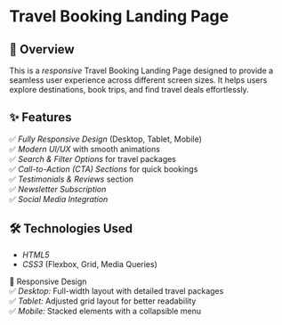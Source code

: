 # Travel Booking Landing Page  

## 📌 Overview  
This is a *responsive* Travel Booking Landing Page designed to provide a seamless user experience across different screen sizes. It helps users explore destinations, book trips, and find travel deals effortlessly.  

## ✨ Features  
✅ *Fully Responsive Design* (Desktop, Tablet, Mobile)  
✅ *Modern UI/UX* with smooth animations  
✅ *Search & Filter Options* for travel packages  
✅ *Call-to-Action (CTA) Sections* for quick bookings  
✅ *Testimonials & Reviews* section  
✅ *Newsletter Subscription*  
✅ *Social Media Integration*  

## 🛠 Technologies Used  
- *HTML5*  
- *CSS3* (Flexbox, Grid, Media Queries)  

 📱 Responsive Design  
✅ *Desktop:* Full-width layout with detailed travel packages  
✅ *Tablet:* Adjusted grid layout for better readability  
✅ *Mobile:* Stacked elements with a collapsible menu
